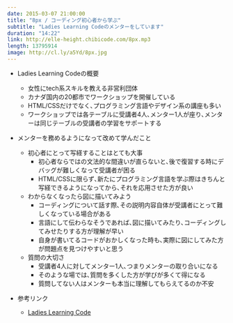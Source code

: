 ```yaml
---
date: 2015-03-07 21:00:00
title: "8px / コーディング初心者から学ぶ"
subtitle: "Ladies Learning Codeのメンターをしています"
duration: "14:22"
link: http://elle-height.chibicode.com/8px.mp3
length: 13795914
image: http://cl.ly/a5Yd/8px.jpg
---
```


* Ladies Learning Codeの概要
  * 女性にtech系スキルを教える非営利団体
  * カナダ国内の20都市でワークショップを開催している
  * HTML/CSSだけでなく､プログラミング言語やデザイン系の講座も多い
  * ワークショップでは各テーブルに受講者4人､メンター1人が座り､メンターは同じテーブルの受講者の学習をサポートする

* メンターを務めるようになって改めて学んだこと
  * 初心者にとって写経することはとても大事
    * 初心者ならではの文法的な間違いが直らないと､後で復習する時にデバッグが難しくなって受講者が困る
    * HTML/CSSに限らず､新たにプログラミング言語を学ぶ際はきちんと写経できるようになってから､それを応用させた方が良い
  * わからなくなったら図に描いてみよう
    * コーディングについて話す際､その説明内容自体が受講者にとって難しくなっている場合がある
    * 言語にして伝わらなそうであれば､図に描いてみたり､コーディングしてみせたりする方が理解が早い
    * 自身が書いてるコードがおかしくなった時も､実際に図にしてみた方が問題点を見つけやすいと思う
  * 質問の大切さ
    * 受講者4人に対してメンター1人､つまりメンターの取り合いになる
    * そのような場では､質問を多くした方が学びが多くて得になる
    * 質問してない人はメンターも本当に理解してもらえてるのか不安

* 参考リンク
  * <a href="http://ladieslearningcode.com/" target="_blank">Ladies Learning Code</a>
